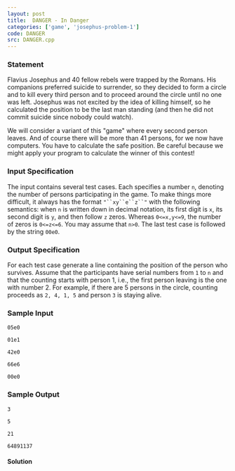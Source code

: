 ```yaml
---
layout: post
title:  DANGER - In Danger
categories: ['game', 'josephus-problem-1']
code: DANGER
src: DANGER.cpp
---
```


### **Statement**

Flavius Josephus and 40 fellow rebels were trapped by the Romans. His
companions preferred suicide to surrender, so they decided to form a circle
and to kill every third person and to proceed around the circle until no one
was left. Josephus was not excited by the idea of killing himself, so he
calculated the position to be the last man standing (and then he did not
commit suicide since nobody could watch).

We will consider a variant of this "game" where every second person leaves.
And of course there will be more than 41 persons, for we now have computers.
You have to calculate the safe position. Be careful because we might apply
your program to calculate the winner of this contest!

### Input Specification

The input contains several test cases. Each specifies a number `n`, denoting
the number of persons participating in the game. To make things more
difficult, it always has the format `"``xy``e``z``"` with the following
semantics: when `n` is written down in decimal notation, its first digit is
`x`, its second digit is `y`, and then follow `z` zeros. Whereas `0<=x,y<=9`,
the number of zeros is `0<=z<=6`. You may assume that `n>0`. The last test
case is followed by the string `00e0`.

### Output Specification

For each test case generate a line containing the position of the person who
survives. Assume that the participants have serial numbers from `1` to `n` and
that the counting starts with person 1, i.e., the first person leaving is the
one with number 2. For example, if there are 5 persons in the circle, counting
proceeds as `2, 4, 1, 5` and person `3` is staying alive.

### Sample Input

    
    
    05e0
    01e1
    42e0
    66e6
    00e0
    

### Sample Output

    
    
    3
    5
    21
    64891137
    



#### **Solution**



